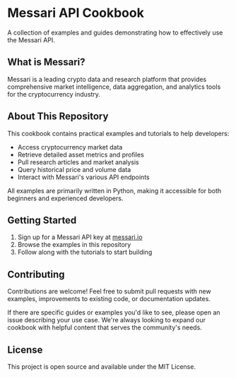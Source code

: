 # Messari API Cookbook

A collection of examples and guides demonstrating how to effectively use the Messari API.

## What is Messari?

Messari is a leading crypto data and research platform that provides comprehensive market intelligence, data aggregation, and analytics tools for the cryptocurrency industry.

## About This Repository

This cookbook contains practical examples and tutorials to help developers:

- Access cryptocurrency market data
- Retrieve detailed asset metrics and profiles
- Pull research articles and market analysis
- Query historical price and volume data
- Interact with Messari's various API endpoints

All examples are primarily written in Python, making it accessible for both beginners and experienced developers.

## Getting Started

1. Sign up for a Messari API key at [messari.io](https://messari.io)
2. Browse the examples in this repository
3. Follow along with the tutorials to start building

## Contributing

Contributions are welcome! Feel free to submit pull requests with new examples, improvements to existing code, or documentation updates.

If there are specific guides or examples you'd like to see, please open an issue describing your use case. We're always looking to expand our cookbook with helpful content that serves the community's needs.

## License

This project is open source and available under the MIT License.
